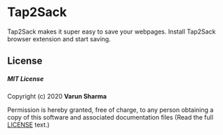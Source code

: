 # Tap2Sack

Tap2Sack makes it super easy to save your webpages. Install Tap2Sack browser extension and start saving.

## License

##### MIT License

Copyright (c) 2020 <strong>Varun Sharma</strong>

Permission is hereby granted, free of charge, to any person obtaining a copy
of this software and associated documentation files
(Read the full <a href="https://github.com/varun508/tap2sack/blob/master/LICENSE">LICENSE</a> text.)
